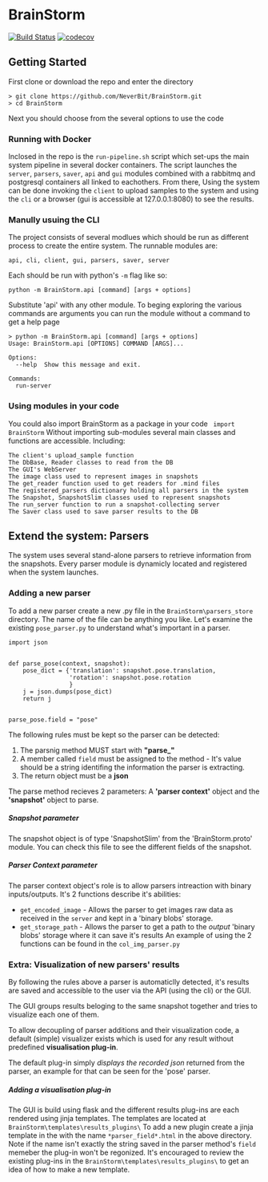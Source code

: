 # BrainStorm
[![Build Status](https://travis-ci.com/NeverBit/BrainStorm.svg?token=Fs14SrZ67aQ5phGqgwYT&branch=master)](https://travis-ci.com/NeverBit/BrainStorm)
[![codecov](https://codecov.io/gh/NeverBit/BrainStorm/branch/master/graph/badge.svg?token=X6NjL6joF5)](https://codecov.io/gh/NeverBit/BrainStorm)

## Getting Started
First clone or download the repo and enter the directory
```
> git clone https://github.com/NeverBit/BrainStorm.git
> cd BrainStorm
```
Next you should choose from the several options to use the code

### Running with Docker
Inclosed in the repo is the ```run-pipeline.sh``` script which set-ups the main system pipeline
in several docker containers.
The script launches the ```server```, ```parsers```, ```saver```, ```api``` and ```gui``` modules combined with a rabbitmq and postgresql containers all linked to eachothers.
From there, Using the system can be done invoking the ```client``` to upload samples to the system
and using the ```cli``` or a browser (gui is accessible at 127.0.0.1:8080) to see the results.

### Manully usuing the CLI
The project consists of several modlues which should be run as different process to create the entire system.
The runnable modules are:
```
api, cli, client, gui, parsers, saver, server 
```
Each should be run with python's ```-m``` flag like so:
```
python -m BrainStorm.api [command] [args + options]
```
Substitute 'api' with any other module.
To beging exploring the various commands are arguments you can run the module without a command
to get a help page
```
> python -m BrainStorm.api [command] [args + options]
Usage: BrainStorm.api [OPTIONS] COMMAND [ARGS]...

Options:
  --help  Show this message and exit.

Commands:
  run-server
```

### Using modules in your code
You could also import BrainStorm as a package in your code
``` import BrainStorm```
Without importing sub-modules several main classes and functions are accessible. Including:
```
The client's upload_sample function
The DbBase, Reader classes to read from the DB
The GUI's WebServer
The image class used to represent images in snapshots
The get_reader function used to get readers for .mind files
The registered_parsers dictionary holding all parsers in the system
The Snapshot, SnapshotSlim classes used to represent snapshots
The run_server function to run a snapshot-collecting server
The Saver class used to save parser results to the DB
```

## Extend the system: Parsers
The system uses several stand-alone parsers to retrieve information from the snapshots.
Every parser module is dynamicly located and registered when the system launches.
### Adding a new parser
To add a new parser create a new .py file in the ```BrainStorm\parsers_store``` directory.
The name of the file can be anything you like.
Let's examine the existing ```pose_parser.py``` to understand what's important in a parser.
```
import json


def parse_pose(context, snapshot):
    pose_dict = {'translation': snapshot.pose.translation,
                 'rotation': snapshot.pose.rotation
                 }
    j = json.dumps(pose_dict)
    return j


parse_pose.field = "pose"
```
The following rules must be kept so the parser can be detected:
1. The parsnig method MUST start with **"parse_"**
2. A member called ```field``` must be assigned to the method - It's value should be a string identifing the information the parser is extracting.
3. The return object must be a **json**

The parse method recieves 2 parameters: A **'parser context'** object and the **'snapshot'** object to parse.

##### Snapshot parameter
The snapshot object is of type 'SnapshotSlim' from the 'BrainStorm.proto' module. You can check this file to see the different fields of the snapshot.

##### Parser Context parameter
The parser context object's role is to allow parsers intreaction with binary inputs/outputs.
It's 2 functions describe it's abilities:
* ```get_encoded_image``` - Allows the parser to get images raw data as received in the ```server``` and kept in a 'binary blobs' storage.
* ```get_storage_path``` - Allows the parser to get a path to the *output* 'binary blobs' storage where it can save it's results
An example of using the 2 functions can be found in the ```col_img_parser.py```


### Extra: Visualization of new parsers' results
By following the rules above a parser is automaticlly detected, it's results are saved and accessible to the user via the API (using the cli) or the GUI.

The GUI groups results beloging to the same snapshot together and tries to visualize each one of them.

To allow decoupling of parser additions and their visualization code, a default (simple) visualizer exists which is used for any result without predefined **visualisation plug-in**.

The default plug-in simply *displays the recorded json* returned from the parser, an example for that can be seen for the 'pose' parser.

##### Adding a visualisation plug-in
The GUI is build using flask and the different results plug-ins are each rendered using jinja templates.
The templates are located at ```BrainStorm\templates\results_plugins\```
To add a new plugin create a jinja template in the with the name ```*parser_field*.html``` in the above directory. Note if the name isn't exactly the string saved in the parser method's ```field``` memeber the plug-in won't be regonized.
It's encouraged to review the existing plug-ins in the ```BrainStorm\templates\results_plugins\``` to get an idea of how to make a new template.

